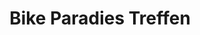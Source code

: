---
title: "Bike Paradies Treffen"
url: /treffen-am-ossiacher-see/bike-paradies-treffen/
shop: Fahrrad
---